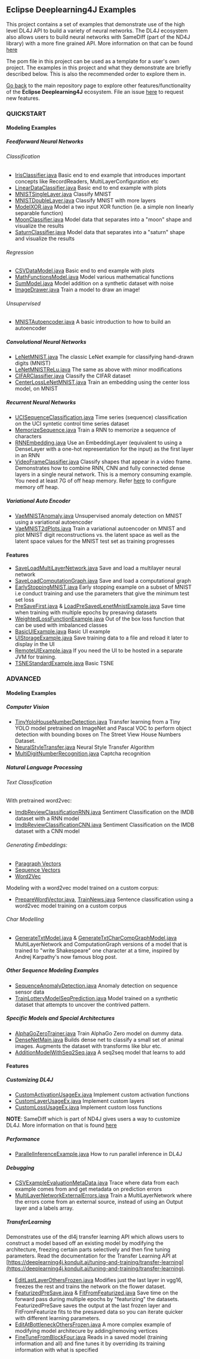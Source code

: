 ## Eclipse Deeplearning4J Examples

This project contains a set of examples that demonstrate use of the high level DL4J API to build a variety of neural networks. The DL4J ecosystem also allows users to build neural networks with SameDiff (part of the ND4J library) with a more fine grained API. More information on that can be found [here](../samediff-examples)

The pom file in this project can be used as a template for a user's own project. The examples in this project and what they demonstrate are briefly described below. This is also the recommended order to explore them in.

[Go back](../README.md) to the main repository page to explore other features/functionality of the **Eclipse Deeplearning4J** ecosystem. File an issue [here](https://github.com/eclipse/deeplearning4j-examples/issues) to request new features.

### QUICKSTART

#### Modeling Examples

##### Feedforward Neural Networks

###### Classification
* [IrisClassifier.java](src/main/java/org/apache/flink/dl4j/quickstart/modeling/feedforward/classification/IrisClassifier.java)
Basic end to end example that introduces important concepts like RecordReaders, MultiLayerConfiguration etc
* [LinearDataClassifier.java](src/main/java/org/apache/flink/dl4j/quickstart/modeling/feedforward/classification/LinearDataClassifier.java)
Basic end to end example with plots
* [MNISTSingleLayer.java](src/main/java/org/apache/flink/dl4j/quickstart/modeling/feedforward/classification/MNISTSingleLayer.java)
Classify MNIST
* [MNISTDoubleLayer.java](src/main/java/org/apache/flink/dl4j/quickstart/modeling/feedforward/classification/MNISTDoubleLayer.java)
Classify MNIST with more layers
* [ModelXOR.java](src/main/java/org/apache/flink/dl4j/quickstart/modeling/feedforward/classification/ModelXOR.java)
Model a two input XOR function (ie. a simple non linearly separable function)
* [MoonClassifier.java](src/main/java/org/apache/flink/dl4j/quickstart/modeling/feedforward/classification/MoonClassifier.java)
Model data that separates into a "moon" shape and visualize the results
* [SaturnClassifier.java](src/main/java/org/apache/flink/dl4j/quickstart/modeling/feedforward/classification/SaturnClassifier.java)
Model data that separates into a "saturn" shape and visualize the results

###### Regression
* [CSVDataModel.java](src/main/java/org/apache/flink/dl4j/eval/CSVDataModel.java)
Basic end to end example with plots
* [MathFunctionsModel.java](src/main/java/org/apache/flink/dl4j/eval/MathFunctionsModel.java)
Model various mathematical functions
* [SumModel.java](src/main/java/org/apache/flink/dl4j/eval/SumModel.java)
Model addition on a synthetic dataset with noise
* [ImageDrawer.java](src/main/java/org/apache/flink/dl4j/eval/ImageDrawer.java)
Train a model to draw an image!

###### Unsupervised
* [MNISTAutoencoder.java](src/main/java/org/apache/flink/dl4j/quickstart/modeling/feedforward/unsupervised/MNISTAutoencoder.java)
A basic introduction to how to build an autoencoder


##### Convolutional Neural Networks
* [LeNetMNIST.java](src/main/java/org/apache/flink/dl4j/quickstart/modeling/convolution/LeNetMNIST.java)
The classic LeNet example for classifying hand-drawn digits (MNIST)
* [LeNetMNISTReLu.java](src/main/java/org/apache/flink/dl4j/quickstart/modeling/convolution/LeNetMNISTReLu.java)
The same as above with minor modifications
* [CIFARClassifier.java](src/main/java/org/apache/flink/dl4j/quickstart/modeling/convolution/CIFARClassifier.java)
Classify the CIFAR dataset
* [CenterLossLeNetMNIST.java](src/main/java/org/apache/flink/dl4j/quickstart/modeling/convolution/CenterLossLeNetMNIST.java)
Train an embedding using the center loss model, on MNIST

##### Recurrent Neural Networks
* [UCISequenceClassification.java](src/main/java/org/apache/flink/dl4j/quickstart/modeling/recurrent/UCISequenceClassification.java)
Time series (sequence) classification on the UCI syntetic control time series dataset
* [MemorizeSequence.java](src/main/java/org/apache/flink/dl4j/quickstart/modeling/recurrent/MemorizeSequence.java)
Train a RNN to memorize a sequence of characters
* [RNNEmbedding.java](src/main/java/org/apache/flink/dl4j/quickstart/modeling/recurrent/RNNEmbedding.java)
Use an EmbeddingLayer (equivalent to using a DenseLayer with a one-hot representation for the input) as the first layer in an RNN
* [VideoFrameClassifier.java](src/main/java/org/apache/flink/dl4j/quickstart/modeling/recurrent/VideoFrameClassifier.java)
Classify shapes that appear in a video frame. Demonstrates how to combine RNN, CNN and fully connected dense layers in a single neural network. This is a memory consuming example. You need at least 7G of off heap memory. Refer [here](https://deeplearning4j.konduit.ai/config/config-memory) to configure memory off heap.



##### Variational Auto Encoder
* [VaeMNISTAnomaly.java](src/main/java/org/apache/flink/dl4j/quickstart/modeling/variationalautoencoder/VaeMNISTAnomaly.java)
Unsupervised anomaly detection on MNIST using a variational autoencoder
* [VaeMNIST2dPlots.java](src/main/java/org/apache/flink/dl4j/quickstart/modeling/variationalautoencoder/VaeMNIST2dPlots.java)
Train a variational autoencoder on MNIST and plot MNIST digit reconstructions vs. the latent space as well as the latent space values for the MNIST test set as training progresses


#### Features

* [SaveLoadMultiLayerNetwork.java](src/main/java/org/apache/flink/dl4j/quickstart/features/modelsavingloading/SaveLoadMultiLayerNetwork.java)
Save and load a multilayer neural network
* [SaveLoadComputationGraph.java](src/main/java/org/apache/flink/dl4j/quickstart/features/modelsavingloading/SaveLoadComputationGraph.java)
Save and load a computational graph
* [EarlyStoppingMNIST.java](src/main/java/org/apache/flink/dl4j/quickstart/features/earlystopping/EarlyStoppingMNIST.java)
Early stopping example on a subset of MNIST i.e conduct training and use the parameters that give the minimum test set loss
* [PreSaveFirst.java](src/main/java/org/apache/flink/dl4j/quickstart/features/presavingdatasets/PreSaveFirst.java) & [LoadPreSavedLenetMnistExample.java](src/main/java/org/apache/flink/dl4j/quickstart/features/presavingdatasets/LoadPreSavedLenetMnistExample.java)
Save time when training with multiple epochs by presaving datasets
* [WeightedLossFunctionExample.java](src/main/java/org/apache/flink/dl4j/quickstart/features/classimbalance/WeightedLossFunctionExample.java)
Out of the box loss function that can be used with imbalanced classes
* [BasicUIExample.java](src/main/java/org/apache/flink/dl4j/quickstart/features/userinterface/BasicUIExample.java)
Basic UI example
* [UIStorageExample.java](src/main/java/org/apache/flink/dl4j/quickstart/features/userinterface/UIStorageExample.java)
Save training data to a file and reload it later to display in the UI
* [RemoteUIExample.java](src/main/java/org/apache/flink/dl4j/quickstart/features/userinterface/RemoteUIExample.java)
If you need the UI to be hosted in a separate JVM for training.
* [TSNEStandardExample.java](src/main/java/org/apache/flink/dl4j/quickstart/features/tsne/TSNEStandardExample.java)
Basic TSNE

### ADVANCED

#### Modeling Examples

##### Computer Vision
* [TinyYoloHouseNumberDetection.java](src/main/java/org/apache/flink/dl4j/advanced/modelling/objectdetection/TinyYoloHouseNumberDetection.java)
Transfer learning from a Tiny YOLO model pretrained on ImageNet and Pascal VOC to perform object detection with bounding boxes on The Street View House Numbers Dataset.
* [NeuralStyleTransfer.java](src/main/java/org/apache/flink/dl4j/advanced/modelling/styletransfer/NeuralStyleTransfer.java)
Neural Style Transfer Algorithm
* [MultiDigitNumberRecognition.java](src/main/java/org/apache/flink/dl4j/advanced/modelling/captcharecognition/MultiDigitNumberRecognition.java)
Captcha recognition

##### Natural Language Processing

###### Text Classification
With pretrained word2vec:
* [ImdbReviewClassificationRNN.java](src/main/java/org/apache/flink/dl4j/advanced/modelling/textclassification/pretrainedword2vec/ImdbReviewClassificationRNN.java)
Sentiment Classification on the IMDB dataset with a RNN model
* [ImdbReviewClassificationCNN.java](src/main/java/org/apache/flink/dl4j/advanced/modelling/textclassification/pretrainedword2vec/ImdbReviewClassificationCNN.java)
Sentiment Classification on the IMDB dataset with a CNN model

###### Generating Embeddings:
* [Paragraph Vectors](src/main/java/org/apache/flink/dl4j/advanced/modelling/embeddingsfromcorpus/paragraphvectors)
* [Sequence Vectors](src/main/java/org/apache/flink/dl4j/advanced/modelling/embeddingsfromcorpus/sequencevectors)
* [Word2Vec](src/main/java/org/apache/flink/dl4j/advanced/modelling/embeddingsfromcorpus/word2vec)

Modeling with a word2vec model trained on a custom corpus:
* [PrepareWordVector.java](src/main/java/org/apache/flink/dl4j/advanced/modelling/textclassification/customcorpusword2vec/PrepareWordVector.java), [TrainNews.java](src/main/java/org/apache/flink/dl4j/advanced/modelling/textclassification/customcorpusword2vec/TrainNews.java)
Sentence classification using a word2vec model training on a custom corpus


###### Char Modelling
* [GenerateTxtModel.java](src/main/java/org/apache/flink/dl4j/advanced/modelling/charmodelling/generatetext/GenerateTxtModel.java) & [GenerateTxtCharCompGraphModel.java](src/main/java/org/apache/flink/dl4j/advanced/modelling/charmodelling/generatetext/GenerateTxtCharCompGraphModel.java)
MultiLayerNetwork and ComputationGraph versions of a model that is trained to "write Shakespeare" one character at a time, inspired by Andrej Karpathy's now famous blog post.

##### Other Sequence Modeling Examples
* [SequenceAnomalyDetection.java](src/main/java/org/apache/flink/dl4j/advanced/modelling/sequenceanomalydetection/SequenceAnomalyDetection.java)
Anomaly detection on sequence sensor data
* [TrainLotteryModelSeqPrediction.java](src/main/java/org/apache/flink/dl4j/advanced/modelling/sequenceprediction/TrainLotteryModelSeqPrediction.java)
Model trained on a synthetic dataset that attempts to uncover the contrived pattern.


##### Specific Models and Special Architectures
* [AlphaGoZeroTrainer.java](src/main/java/org/apache/flink/dl4j/advanced/modelling/alphagozero/AlphaGoZeroTrainer.java)
Train AlphaGo Zero model on dummy data.
* [DenseNetMain.java](src/main/java/org/apache/flink/dl4j/advanced/modelling/densenet/DenseNetMain.java)
Builds dense net to classify a small set of animal images. Augments the dataset with transforms like blur etc.
* [AdditionModelWithSeq2Seq.java](src/main/java/org/apache/flink/dl4j/advanced/modelling/seq2seq/AdditionModelWithSeq2Seq.java)
A seq2seq model that learns to add

#### Features

##### Customizing DL4J
* [CustomActivationUsageEx.java](src/main/java/org/apache/flink/dl4j/advanced/features/customizingdl4j/activationfunctions/CustomActivationUsageEx.java)
Implement custom activation functions
* [CustomLayerUsageEx.java](src/main/java/org/apache/flink/dl4j/advanced/features/customizingdl4j/customlayers/CustomLayerUsageEx.java)
Implement custom layers
* [CustomLossUsageEx.java](src/main/java/org/apache/flink/dl4j/advanced/features/customizingdl4j/lossfunctions/CustomLossUsageEx.java)
Implement custom loss functions

**NOTE**: SameDiff which is part of ND4J gives users a way to customize DL4J. More information on that is found [here](../samediff-examples)

##### Performance
* [ParallelInferenceExample.java](src/main/java/org/apache/flink/dl4j/advanced/features/inference/ParallelInferenceExample.java)
How to run parallel inference in DL4J

##### Debugging
* [CSVExampleEvaluationMetaData.java](src/main/java/org/apache/flink/dl4j/advanced/features/metadata/CSVExampleEvaluationMetaData.java)
Trace where data from each example comes from and get metadata on prediction errors
* [MultiLayerNetworkExternalErrors.java](src/main/java/org/apache/flink/dl4j/advanced/features/externalerrors/MultiLayerNetworkExternalErrors.java)
Train a MultiLayerNetwork where the errors come from an external source, instead of using an Output layer and a labels array.

##### TransferLearning
Demonstrates use of the dl4j transfer learning API which allows users to construct a model based off an existing model by modifying the architecture, freezing certain parts selectively and then fine tuning parameters. Read the documentation for the Transfer Learning API at [https://deeplearning4j.konduit.ai/tuning-and-training/transfer-learning](https://deeplearning4j.konduit.ai/tuning-and-training/transfer-learning).
* [EditLastLayerOthersFrozen.java](src/main/java/org/apache/flink/dl4j/advanced/features/transferlearning/editlastlayer/EditLastLayerOthersFrozen.java)
Modifies just the last layer in vgg16, freezes the rest and trains the network on the flower dataset.
* [FeaturizedPreSave.java](src/main/java/org/apache/flink/dl4j/advanced/features/transferlearning/editlastlayer/presave/FeaturizedPreSave.java) & [FitFromFeaturized.java](src/main/java/org/apache/flink/dl4j/advanced/features/transferlearning/editlastlayer/presave/FitFromFeaturized.java)
Save time on the forward pass during multiple epochs by "featurizing" the datasets. FeaturizedPreSave saves the output at the last frozen layer and FitFromFeaturize fits to the presaved data so you can iterate quicker with different learning parameters.
* [EditAtBottleneckOthersFrozen.java](src/main/java/org/apache/flink/dl4j/advanced/features/transferlearning/editfrombottleneck/EditAtBottleneckOthersFrozen.java)
A more complex example of modifying model architecure by adding/removing vertices
* [FineTuneFromBlockFour.java](src/main/java/org/apache/flink/dl4j/advanced/features/transferlearning/finetuneonly/FineTuneFromBlockFour.java)
Reads in a saved model (training information and all) and fine tunes it by overriding its training information with what is specified

